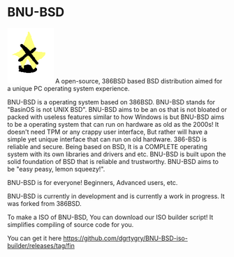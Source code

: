 # BNU-BSD
![BNU-BSD Logo](https://raw.githubusercontent.com/dgrtygry/BNU-BSD/2.0/BRANDING/bnu-bsd%20(1).png)
A open-source, 386BSD based BSD distribution aimed for a unique PC operating system experience.

BNU-BSD is a operating system based on 386BSD. BNU-BSD stands for "BasinOS is not UNIX BSD". BNU-BSD aims to be an os that is not bloated or packed with useless features similar to how Windows is but BNU-BSD aims to be a operating system that can run on hardware as old as the 2000s! It doesn't need TPM or any crappy user interface, But rather will have a simple yet unique interface that can run on old hardware. 386-BSD is reliable and secure. Being based on BSD, It is a COMPLETE operating system with its own libraries and drivers and etc. BNU-BSD is built upon the solid foundation of BSD that is reliable and trustworthy. BNU-BSD aims to be "easy peasy, lemon squeezy!". 

BNU-BSD is for everyone! Beginners, Advanced users, etc.

BNU-BSD is currently in development and is currently a work in progress. It was forked from 386BSD.

To make a ISO of BNU-BSD, You can download our ISO builder script! It simplifies compiling of source code for you.

You can get it here https://github.com/dgrtygry/BNU-BSD-iso-builder/releases/tag/fin
